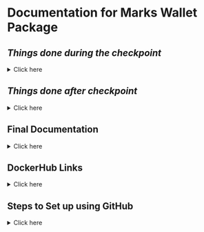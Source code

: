 # Documentation for Marks Wallet Package

## **_Things done during the checkpoint_**

<details><summary>Click here</summary>
<p>
  
#### Checkpoint submission promised
  <ul> 
    <li>Create database for Token and Transaction</li>
    <li>Create API GET functions for List all tokens and Search for Token</li>
    <li>Create API GET and POST functions for listing all transactions and making a transaction</li>
    <li>Post Github link for submission</li>
  </ul>
    
#### Checkpoint submission delivered
  <ul> 
    <li>Create database for Token and Transaction</li>
    <li>Create API GET functions for List all tokens and Search for Token</li>
    <li>Create API GET and POST functions for listing all transactions and making a transaction</li>
    <li>Post Github link for submission</li>
  </ul>
</p>
</details>

## **_Things done after checkpoint_**

<details><summary>Click here</summary>
<p>

#### After checkpoint tasks
  <ul> 
    <li>Clean up and reconfigure API for frontend</li>
    <li>Create frontend pages for marks wallet package</li>
    <li>Create docker containers for frontend, API and DB</li>
    <li>Create API documentation for body request and URLs</li>
    <li>Create Microservice Diagram</li>
    <li>Update readme for github</li>
    <li>Post Docker Links</li>
  </ul>
    
#### After checkpoint delivered
  <ul> 
    <li>Clean up and reconfigure API for frontend</li>
    <li>Create frontend pages for marks wallet package</li>
    <li>Create docker containers for frontend, API and DB</li>
    <li>Create API documentation for body request and URLs</li>
    <li>Create Microservice Diagram</li>
    <li>Update readme for github</li>
    <li>Post Docker Links</li>
  </ul>
</p>
</details>

## **Final Documentation**

<details><summary>Click here</summary>
<p>

#### Microservice Design
  
![image](https://user-images.githubusercontent.com/93190183/152667958-b7c3fc2e-f86e-4be2-be8b-45e222f2b1c7.png)
  
I have created this microservice using two APIs, one database and one frontend. The front end is categorized into 5 different HTML pages, the first page is the website home page where there's four different buttons for the user to interact with depending on which function they want to access:

<b>List all tokens</b>
<p>The list all tokens function gets the list of tokens that are available to the student that is in their wallet, after transactions have been done by the various microservices for the student, the function will pull all the tokens that the student has a balance with and display the tokens along with the amount of tokens remaining for the student.</p>

<b>Search for token</b>
<p>The search for token function references the Token type table that is in the database and retrieves the desired token according to the user's input, once they have entered an existing token, the system will then display the existing token to them.</p>

<b>List all transactions</b>
<p>The list all transactions function allows for the student to display all the transactions that has been done by them. Once they enter their student ID, the system will retrieve the data from the transactions table referencing their student ID and from there the student will then be able to see all the transactions they have made with other students respectively.</p>

<b>Make a transaction</b>
<p>The make a transaction function allows for the admin, tutor or student to create a transaction referencing their ID, the studentID they are sending to, the token ID they are using, the transaction type which is the description and the amount they are sending. once they have done submitted the transaction, if it succeeds there will be a message on the page that shows that their transaction has been created.</p>

<b>API Design</b>  
<p>The API's have been split according to their functionalities, which are shown in the above diagram as Token API and Transactions API respectively. This is so that the goal of being loosely coupled and for the microservice to be not too dependent on each other can be achieved. The Token API handles getting the list of tokens and searching for a token functions while the Transactions API handles listing the transactions as well as making a transaction.<p>
  
<b>Database Design</b>
<p>The Database has been designed in such a way that currently it has not been split for the various API's. The justification for this is such that other microservices will be able to easily access the same database to retrieve the data for the neccessary functions, all they need to do is to call the seperate API's respectively and they will be able to achieve getting the result from the various tables that have been made in the database.</p> 

<b>Docker</b>
<p>For this, docker has also been used to containerize the various functions. In this case, 4 containers have been created. 1 container for the frontend, 2 for the API's and 1 for the database. Once they have been containerized they can then be pushed into the server by cloning the repository and then composing up inside of the server to run the various microservices themselves.</p> 

![image](https://user-images.githubusercontent.com/93190183/152654863-dd92e036-59cf-44d4-8a12-7a3fc45ab692.png)

<p> This is the layout of the entire file. they have been categorized into the various folders and their various functions respectively, this is to achieve the goal of being loosely coupled to the best of my ability. This is so that they wouldn't be too dependent on each other later on and the services will then be able to operate on it's own.</p>
 
</p>
</details>

## **DockerHub Links**

<details><summary>Click here</summary>
<p>
  Frontend: https://hub.docker.com/r/jeremiahldx21/markswallet_frontend/tags<br>
  Database: https://hub.docker.com/r/jeremiahldx21/markswallet_markswalletdb/tags<br>
  Token API: https://hub.docker.com/r/jeremiahldx21/markswallet_tokens/tags<br>
  Transaction API: https://hub.docker.com/r/jeremiahldx21/markswallet_transactions/tags
</p>
</details>

## **Steps to Set up using GitHub**

<details><summary>Click here</summary>
<p>
  <ol>
   <li>Clone the repository using the URL that is in this website</li>
   <li>Run the docker-compose file and build using compose up</li>
   <li>check that the container and images have been created in your docker desktop</li>
   <li>Access the frontend container located in the container and run it via the browser</li>
   <li>You can now test the full package and see how it runs!</li>
  </ol>
</p>
</details>
